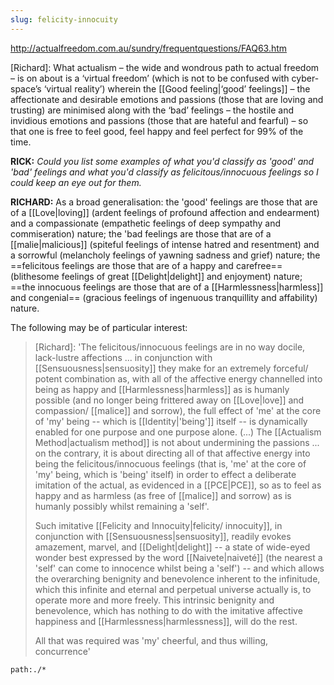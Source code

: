 ```yaml
---
slug: felicity-innocuity
---
```


http://actualfreedom.com.au/sundry/frequentquestions/FAQ63.htm
	
[Richard]: What actualism – the wide and wondrous path to actual freedom – is on about is a ‘virtual freedom’ (which is not to be confused with cyber-space’s ‘virtual reality’) wherein the [[Good feeling|‘good’ feelings]] – the affectionate and desirable emotions and passions (those that are loving and trusting) are minimised along with the ‘bad’ feelings – the hostile and invidious emotions and passions (those that are hateful and fearful) – so that one is free to feel good, feel happy and feel perfect for 99% of the time. 

**RICK:** *Could you list some examples of what you'd classify as 'good' and 'bad' feelings and what you'd classify as felicitous/innocuous feelings so I could keep an eye out for them.*

**RICHARD:** As a broad generalisation: the 'good' feelings are those that are of a [[Love|loving]] (ardent feelings of profound affection and endearment) and a compassionate (empathetic feelings of deep sympathy and commiseration) nature; the 'bad feelings are those that are of a [[malie|malicious]] (spiteful feelings of intense hatred and resentment) and a sorrowful (melancholy feelings of yawning sadness and grief) nature; the ==felicitous feelings are those that are of a happy and carefree== (blithesome feelings of great [[Delight|delight]] and enjoyment) nature; ==the innocuous feelings are those that are of a [[Harmlessness|harmless]] and congenial== (gracious feelings of ingenuous tranquillity and affability) nature.

The following may be of particular interest:

> [Richard]: 'The felicitous/innocuous feelings are in no way docile, lack-lustre affections ... in conjunction with [[Sensuousness|sensuosity]] they make for an extremely forceful/ potent combination as, with all of the affective energy channelled into being as happy and [[Harmlessness|harmless]] as is humanly possible (and no longer being frittered away on [[Love|love]] and compassion/ [[malice]] and sorrow), the full effect of 'me' at the core of 'my' being -- which is [[Identity|'being']] itself -- is dynamically enabled for one purpose and one purpose alone. (...) The [[Actualism Method|actualism method]] is not about undermining the passions ... on the contrary, it is about directing all of that affective energy into being the felicitous/innocuous feelings (that is, 'me' at the core of 'my' being, which is 'being' itself) in order to effect a deliberate imitation of the actual, as evidenced in a [[PCE|PCE]], so as to feel as happy and as harmless (as free of [[malice]] and sorrow) as is humanly possibly whilst remaining a 'self'.
>
> Such imitative [[Felicity and Innocuity|felicity/ innocuity]], in conjunction with [[Sensuousness|sensuosity]], readily evokes amazement, marvel, and [[Delight|delight]] -- a state of wide-eyed wonder best expressed by the word [[Naivete|naiveté]] (the nearest a 'self' can come to innocence whilst being a 'self') -- and which allows the overarching benignity and benevolence inherent to the infinitude, which this infinite and eternal and perpetual universe actually is, to operate more and more freely. This intrinsic benignity and benevolence, which has nothing to do with the imitative affective happiness and [[Harmlessness|harmlessness]], will do the rest.
>
> All that was required was 'my' cheerful, and thus willing, concurrence'

```query
path:./*
```